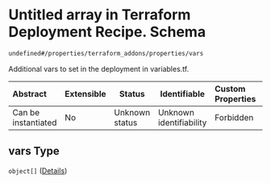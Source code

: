 # Untitled array in Terraform Deployment Recipe. Schema

```txt
undefined#/properties/terraform_addons/properties/vars
```

Additional vars to set in the deployment in variables.tf.


| Abstract            | Extensible | Status         | Identifiable            | Custom Properties | Additional Properties | Access Restrictions | Defined In                                                                                                            |
| :------------------ | ---------- | -------------- | ----------------------- | :---------------- | --------------------- | ------------------- | --------------------------------------------------------------------------------------------------------------------- |
| Can be instantiated | No         | Unknown status | Unknown identifiability | Forbidden         | Allowed               | none                | [deployment.schema.json\*](../../../../../../../../../../tmp/182028425/deployment.schema.json "open original schema") |

## vars Type

`object[]` ([Details](deployment-properties-terraform_addons-properties-vars-items.md))
